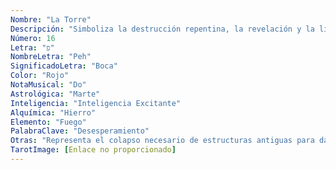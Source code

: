 ```yaml
---
Nombre: "La Torre"
Descripción: "Simboliza la destrucción repentina, la revelación y la liberación."
Número: 16
Letra: "פ"
NombreLetra: "Peh"
SignificadoLetra: "Boca"
Color: "Rojo"
NotaMusical: "Do"
Astrológica: "Marte"
Inteligencia: "Inteligencia Excitante"
Alquímica: "Hierro"
Elemento: "Fuego"
PalabraClave: "Desesperamiento"
Otras: "Representa el colapso necesario de estructuras antiguas para dar paso a la verdad."
TarotImage: [Enlace no proporcionado]
---
```


